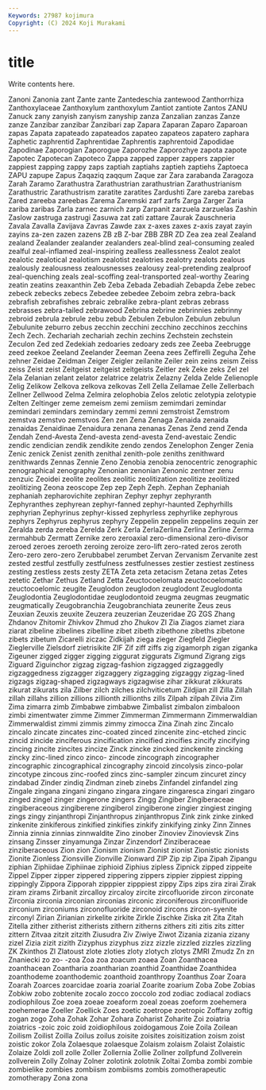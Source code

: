 ```yaml
---
Keywords: 27987 kojimura
Copyright: (C) 2024 Koji Murakami
---
```


# title

Write contents here.



Zanoni Zanonia zant Zante zante
Zantedeschia zantewood Zanthorrhiza Zanthoxylaceae Zanthoxylum zanthoxylum Zantiot zantiote Zantos ZANU
Zanuck zany zanyish zanyism zanyship zanza Zanzalian zanzas Zanze zanze
Zanzibar zanzibar Zanzibari zap Zapara Zaparan Zaparo Zaparoan zapas Zapata
zapateado zapateados zapateo zapateos zapatero zaphara Zaphetic zaphrentid Zaphrentidae Zaphrentis
zaphrentoid Zapodidae Zapodinae Zaporogian Zaporogue Zaporozhe Zaporozhye zapota zapote Zapotec
Zapotecan Zapoteco Zappa zapped zapper zappers zappier zappiest zapping zappy
zaps zaptiah zaptiahs zaptieh zaptiehs Zaptoeca ZAPU zapupe Zapus Zaqaziq
zaqqum Zaque zar Zara zarabanda Zaragoza Zarah Zaramo Zarathustra Zarathustrian
zarathustrian Zarathustrianism Zarathustric Zarathustrism zaratite zaratites Zardushti Zare zareba zarebas
Zared zareeba zareebas Zarema Zaremski zarf zarfs Zarga Zarger Zaria
zariba zaribas Zarla zarnec zarnich zarp Zarpanit zarzuela zarzuelas Zashin
Zaslow zastruga zastrugi Zasuwa zat zati zattare Zaurak Zauschneria Zavala
Zavalla Zavijava Zavras Zawde zax z-axes zaxes z-axis zayat zayin
zayins za-zen zazen zazens ZB zB Z-bar ZBB ZBR ZD
Zea zea zeal Zealand zealand Zealander zealander zealanders zeal-blind zeal-consuming
zealed zealful zeal-inflamed zeal-inspiring zealless zeallessness Zealot zealot zealotic zealotical
zealotism zealotist zealotries zealotry zealots zealous zealously zealousness zealousnesses zealousy
zeal-pretending zealproof zeal-quenching zeals zeal-scoffing zeal-transported zeal-worthy Zearing zeatin zeatins
zeaxanthin Zeb Zeba Zebada Zebadiah Zebapda Zebe zebec zebeck zebecks
zebecs Zebedee zebedee Zeboim zebra zebra-back zebrafish zebrafishes zebraic zebralike
zebra-plant zebras zebrass zebrasses zebra-tailed zebrawood Zebrina zebrine zebrinnies zebrinny
zebroid zebrula zebrule zebu zebub Zebulen Zebulon Zebulun zebulun Zebulunite
zeburro zebus zecchin zecchini zecchino zecchinos zecchins Zech Zech. Zechariah
zechariah zechin zechins Zechstein zechstein Zeculon Zed zed Zedekiah zedoaries
zedoary zeds zee Zeeba Zeebrugge zeed zeekoe Zeeland Zeelander Zeeman
Zeena zees Zeffirelli Zeguha Zehe zehner Zeidae Zeidman Zeiger Zeigler
zeilanite Zeiler zein zeins zeism Zeiss zeiss Zeist zeist Zeitgeist
zeitgeist zeitgeists Zeitler zek Zeke zeks Zel zel Zela Zelanian
zelant zelator zelatrice zelatrix Zelazny Zelda Zelde Zelienople Zelig Zelikow
Zelkova zelkova zelkovas Zell Zella Zellamae Zelle Zellerbach Zellner Zellwood
Zelma Zelmira zelophobia Zelos zelotic zelotypia zelotypie Zelten Zeltinger zeme
zemeism zemi zemiism zemimdari zemindar zemindari zemindars zemindary zemmi zemni
zemstroist Zemstrom zemstva zemstvo zemstvos Zen zen Zena Zenaga Zenaida
zenaida zenaidas Zenaidinae Zenaidura zenana zenanas Zenas Zend zend Zenda
Zendah Zend-Avesta Zend-avesta zend-avesta Zend-avestaic Zendic zendic zendician zendik zendikite
zendo zendos Zenelophon Zenger Zenia Zenic zenick Zenist zenith zenithal
zenith-pole zeniths zenithward zenithwards Zennas Zennie Zeno Zenobia zenobia zenocentric
zenographic zenographical zenography Zenonian zenonian Zenonic zentner zenu zenzuic Zeoidei
zeolite zeolites zeolitic zeolitization zeolitize zeolitized zeolitizing Zeona zeoscope Zep
zep Zeph Zeph. Zephan Zephaniah zephaniah zepharovichite zephiran Zephyr zephyr
zephyranth Zephyranthes zephyrean zephyr-fanned zephyr-haunted Zephyrhills zephyrian Zephyrinus zephyr-kissed zephyrless
zephyrlike zephyrous zephyrs Zephyrus zephyrus zephyry Zeppelin zeppelin zeppelins zequin
zer Zeralda zerda zereba Zerelda Zerk Zerla ZerlaZerlina Zerlina Zerline
Zerma zermahbub Zermatt Zernike zero zeroaxial zero-dimensional zero-divisor zeroed zeroes
zeroeth zeroing zeroize zero-lift zero-rated zeros zeroth Zero-zero zero-zero Zerubbabel
zerumbet Zervan Zervanism Zervanite zest zested zestful zestfully zestfulness zestfulnesses
zestier zestiest zestiness zesting zestless zests zesty ZETA Zeta zeta
zetacism Zetana zetas Zetes zetetic Zethar Zethus Zetland Zetta Zeuctocoelomata
zeuctocoelomatic zeuctocoelomic zeugite Zeuglodon zeuglodon zeuglodont Zeuglodonta Zeuglodontia Zeuglodontidae zeuglodontoid
zeugma zeugmas zeugmatic zeugmatically Zeugobranchia Zeugobranchiata zeunerite Zeus zeus Zeuxian
Zeuxis zeuxite Zeuzera zeuzerian Zeuzeridae ZG ZGS Zhang Zhdanov Zhitomir
Zhivkov Zhmud zho Zhukov ZI Zia Ziagos ziamet ziara ziarat
zibeline zibelines zibelline zibet zibeth zibethone zibeths zibetone zibets zibetum
Zicarelli ziczac Zidkijah ziega zieger Ziegfeld Ziegler Zieglerville Zielsdorf zietrisikite
ZIF Zif ziff ziffs zig zigamorph zigan ziganka Zigeuner zigged
zigger zigging ziggurat ziggurats Zigmund Zigrang zigs Ziguard Ziguinchor zigzag
zigzag-fashion zigzagged zigzaggedly zigzaggedness zigzagger zigzaggery zigzagging zigzaggy zigzag-lined zigzags
zigzag-shaped zigzagways zigzagwise zihar zikkurat zikkurats zikurat zikurats zila Zilber
zilch zilches zilchviticetum Zildjian zill Zilla Zillah zillah zillahs zillion
zillions zillionth zillionths zills Zilpah zilpah Zilvia Zim Zima zimarra
zimb Zimbabwe zimbabwe Zimbalist zimbalon zimbaloon zimbi zimentwater zimme Zimmer
Zimmerman Zimmermann Zimmerwaldian Zimmerwaldist zimmi zimmis zimmy zimocca Zina Zinah
zinc Zincalo zincalo zincate zincates zinc-coated zinced zincenite zinc-etched zincic
zincid zincide zinciferous zincification zincified zincifies zincify zincifying zincing zincite
zincites zincize Zinck zincke zincked zinckenite zincking zincky zinc-lined zinco
zinco- zincode zincograph zincographer zincographic zincographical zincography zincoid zincolysis zinco-polar
zincotype zincous zinc-roofed zincs zinc-sampler zincum zincuret zincy zindabad Zinder
zindiq Zindman zineb zinebs Zinfandel zinfandel zing Zingale zingana zingani
zingano zingara zingare zingaresca zingari zingaro zinged zingel zinger zingerone
zingers Zingg Zingiber Zingiberaceae zingiberaceous zingiberene zingiberol zingiberone zingier zingiest
zinging zings zingy zinjanthropi Zinjanthropus zinjanthropus Zink zink zinke zinked
zinkenite zinkiferous zinkified zinkifies zinkify zinkifying zinky Zinn Zinnes Zinnia
zinnia zinnias zinnwaldite Zino zinober Zinoviev Zinovievsk Zins zinsang Zinsser
zinyamunga Zinzar Zinzendorf Zinziberaceae zinziberaceous Zion zion Zionism zionism Zionist
zionist Zionistic zionists Zionite Zionless Zionsville Zionville Zionward ZIP Zip
zip Zipa Zipah Zipangu ziphian Ziphiidae Ziphiinae ziphioid Ziphius zipless
Zipnick zipped zippeite Zippel Zipper zipper zippered zippering zippers zippier
zippiest zipping zippingly Zippora Zipporah zipppier zipppiest zippy Zips zips
zira zirai Zirak ziram zirams Zirbanit zircalloy zircaloy zircite zircofluoride
zircon zirconate Zirconia zirconia zirconian zirconias zirconic zirconiferous zirconifluoride zirconium
zirconiums zirconofluoride zirconoid zircons zircon-syenite zirconyl Zirian Zirianian zirkelite zirkite
Zirkle Zischke Ziska zit Zita Zitah Zitella zither zitherist zitherists
zithern zitherns zithers ziti zitis zits zitter zittern Zitvaa zitzit
zitzith Ziusudra Ziv Ziwiye Ziwot Zizania zizania zizany zizel Zizia
zizit zizith Zizyphus zizyphus zizz zizzle zizzled zizzles zizzling ZK
Zkinthos Zl Zlatoust zlote zloties zloty zlotych zlotys ZMRI Zmudz
Zn zn Znaniecki zo zo- -zoa Zoa zoa zoacum zoaea
Zoan Zoanthacea zoanthacean Zoantharia zoantharian zoanthid Zoanthidae Zoanthidea zoanthodeme zoanthodemic
zoanthoid zoanthropy Zoanthus Zoar Zoara Zoarah Zoarces zoarcidae zoaria zoarial
Zoarite zoarium Zoba Zobe Zobias Zobkiw zobo zobtenite zocalo zocco
zoccolo zod zodiac zodiacal zodiacs zodiophilous Zoe zoea zoeae zoeaform
zoeal zoeas zoeform zoehemera zoehemerae Zoeller Zoellick Zoes zoetic zoetrope
zoetropic Zoffany zoftig zogan zogo Zoha Zohak Zohar Zohara Zoharist
Zoharite Zoi zoiatria zoiatrics -zoic zoic zoid zoidiophilous zoidogamous Zoie
Zoila Zoilean Zoilism Zoilist Zoilla Zoilus zoilus zoisite zoisites zoisitization
zoism zoist zoistic zokor Zola Zolaesque zolaesque Zolaism zolaism Zolaist
Zolaistic Zolaize Zoldi zoll zolle Zoller Zollernia Zollie Zollner zollpfund
Zollverein zollverein Zolly Zolnay Zolner zolotink zolotnik Zoltai Zomba zombi
zombie zombielike zombies zombiism zombiisms zombis zomotherapeutic zomotherapy Zona zona
